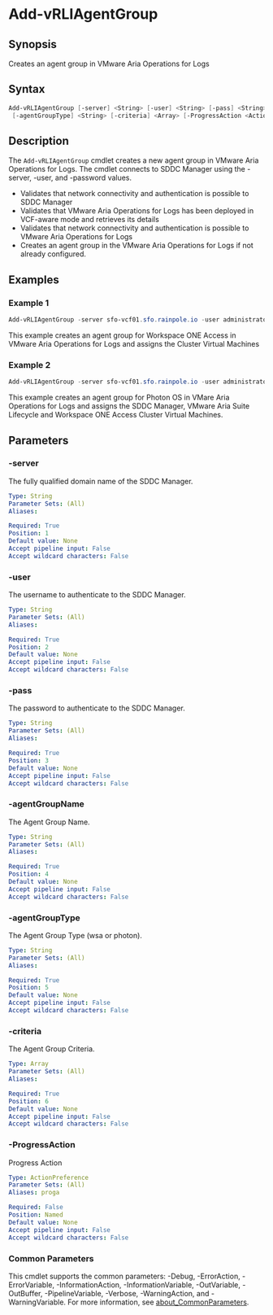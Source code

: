 # Add-vRLIAgentGroup

## Synopsis

Creates an agent group in VMware Aria Operations for Logs

## Syntax

```powershell
Add-vRLIAgentGroup [-server] <String> [-user] <String> [-pass] <String> [-agentGroupName] <String>
 [-agentGroupType] <String> [-criteria] <Array> [-ProgressAction <ActionPreference>] [<CommonParameters>]
```

## Description

The `Add-vRLIAgentGroup` cmdlet creates a new agent group in VMware Aria Operations for Logs.
The cmdlet connects to SDDC Manager using the -server, -user, and -password values.

- Validates that network connectivity and authentication is possible to SDDC Manager
- Validates that VMware Aria Operations for Logs has been deployed in VCF-aware mode and retrieves its details
- Validates that network connectivity and authentication is possible to VMware Aria Operations for Logs
- Creates an agent group in the VMware Aria Operations for Logs if not already configured.

## Examples

### Example 1

```powershell
Add-vRLIAgentGroup -server sfo-vcf01.sfo.rainpole.io -user administrator@vsphere.local -pass VMw@re1! -agentGroupType wsa -agentGroupName "Workspace ONE Access - Appliance Agent Group" -criteria "xint-wsa01a.rainpole.io","xint-wsa01b.rainpole.io","xint-wsa01c.rainpole.io"
```

This example creates an agent group for Workspace ONE Access in VMware Aria Operations for Logs and assigns the Cluster Virtual Machines

### Example 2

```powershell
Add-vRLIAgentGroup -server sfo-vcf01.sfo.rainpole.io -user administrator@vsphere.local -pass VMw@re1! -agentGroupType photon -agentGroupName "Photon OS - Appliance Agent Group" -criteria "sfo-vcf01.sfo.rainpole.io","xint-vrslcm01.rainpole.io","xint-wsa01a.rainpole.io","xint-wsa01b.rainpole.io","xint-wsa01c.rainpole.io"
```

This example creates an agent group for Photon OS in VMare Aria Operations for Logs and assigns the SDDC Manager, VMware Aria Suite Lifecycle and Workspace ONE Access Cluster Virtual Machines.

## Parameters

### -server

The fully qualified domain name of the SDDC Manager.

```yaml
Type: String
Parameter Sets: (All)
Aliases:

Required: True
Position: 1
Default value: None
Accept pipeline input: False
Accept wildcard characters: False
```

### -user

The username to authenticate to the SDDC Manager.

```yaml
Type: String
Parameter Sets: (All)
Aliases:

Required: True
Position: 2
Default value: None
Accept pipeline input: False
Accept wildcard characters: False
```

### -pass

The password to authenticate to the SDDC Manager.

```yaml
Type: String
Parameter Sets: (All)
Aliases:

Required: True
Position: 3
Default value: None
Accept pipeline input: False
Accept wildcard characters: False
```

### -agentGroupName

The Agent Group Name.

```yaml
Type: String
Parameter Sets: (All)
Aliases:

Required: True
Position: 4
Default value: None
Accept pipeline input: False
Accept wildcard characters: False
```

### -agentGroupType

The Agent Group Type (wsa or photon).

```yaml
Type: String
Parameter Sets: (All)
Aliases:

Required: True
Position: 5
Default value: None
Accept pipeline input: False
Accept wildcard characters: False
```

### -criteria

The Agent Group Criteria.

```yaml
Type: Array
Parameter Sets: (All)
Aliases:

Required: True
Position: 6
Default value: None
Accept pipeline input: False
Accept wildcard characters: False
```

### -ProgressAction

Progress Action

```yaml
Type: ActionPreference
Parameter Sets: (All)
Aliases: proga

Required: False
Position: Named
Default value: None
Accept pipeline input: False
Accept wildcard characters: False
```

### Common Parameters

This cmdlet supports the common parameters: -Debug, -ErrorAction, -ErrorVariable, -InformationAction, -InformationVariable, -OutVariable, -OutBuffer, -PipelineVariable, -Verbose, -WarningAction, and -WarningVariable. For more information, see [about_CommonParameters](http://go.microsoft.com/fwlink/?LinkID=113216).

